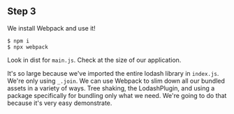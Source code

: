 ## Step 3

We install Webpack and use it!

```
$ npm i
$ npx webpack
```

Look in dist for `main.js`. Check at the size of our application.

It's so large because we've imported the entire lodash library in `index.js`. We're only using `_.join`. We can use Webpack to slim down all our bundled assets in a variety of ways. Tree shaking, the LodashPlugin, and using a package specifically for bundling only what we need. We're going to do that because it's very easy demonstrate.
